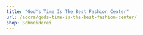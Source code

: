 ```yaml
---
title: "God's Time Is The Best Fashion Center"
url: /accra/gods-time-is-the-best-fashion-center/
shop: Schneiderei
---
```

